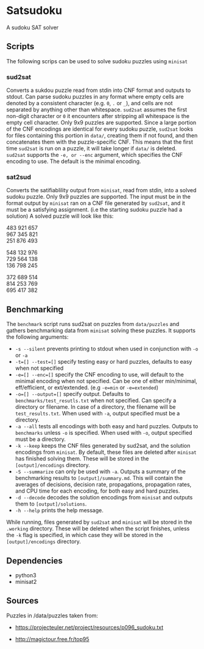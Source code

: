 # Satsudoku
A sudoku SAT solver

## Scripts
The following scrips can be used to solve sudoku puzzles using `minisat`
### sud2sat
Converts a sukdou puzzle read from stdin into CNF format and outputs to stdout.
Can parse sudoku puzzles in any format where empty cells are denoted by a consistent character (e.g. `0`, `.` or `_`), and cells are not separated by anything other than whitespace. `sud2sat` assumes the first non-digit character or `0` it encounters after stripping all whitespace is the empty cell character. Only 9x9 puzzles are supported. Since a large portion of the CNF encodings are identical for every sudoku puzzle, `sud2sat` looks for files containing this portion in `data/`, creating them if not found, and then concatenates them with the puzzle-specific CNF. This means that the first time `sud2sat` is run on a puzzle, it will take longer if `data/` is deleted.  
`sud2sat` supports the `-e, or --enc` argument, which specifies the CNF encoding to use. The default is the minimal encoding.

### sat2sud
Converts the satifiablility output from `minisat`, read from stdin, into a solved sudoku puzzle.
Only 9x9 puzzles are supported. The input must be in the format output by `minisat` ran on a CNF file generated by `sud2sat`, and it must be a satisfying assignment. (i.e the starting sudoku puzzle had a solution) A solved puzzle will look like this:  

483 921 657  
967 345 821   
251 876 493   

548 132 976  
729 564 138   
136 798 245   
 
372 689 514   
814 253 769   
695 417 382  


## Benchmarking
The `benchmark` script runs sud2sat on puzzles from `data/puzzles` and gathers benchmarking data from `minisat` solving these puzzles. It supports the following arguments:
-  `-s --silent` prevents printing to stdout when used in conjunction with `-o` or `-a`
- `-t=[] --test=[]` specify testing easy or hard puzzles, defaults to easy when not specified
- `-e=[] --enc=[]` specify the CNF encoding to use, will default to the minimal encoding when not specified. Can be one of either min/minimal, eff/efficient, or ext/extended. (e.g `-e=min` or `-e=extended`)
- `-o=[] --output=[]` specify output. Defaults to `benchmarks/test_resutls.txt` when not specified. Can specify a directory or filename. In case of a directory, the filename will be `test_results.txt`. When used with `-a`, output specified must be a directory.
- `-a --all` tests all encodings with both easy and hard puzzles. Outputs to `benchmarks` unless `-o` is specified. When used with `-o`, output specified must be a directory.
- `-k --keep` keeps the CNF files generated by sud2sat, and the solution encodings from `minisat`. By default, these files are deleted after `minisat` has finished solving them. These will be stored in the `[output]/encodings` directory.
- `-S --summarize` can only be used with `-a`. Outputs a summary of the benchmarking results to `[output]/summary.md`. This will contain the averages of decisions, decision rate, propagations, propagation rates, and CPU time for each encoding, for both easy and hard puzzles.
- `-d --decode` decodes the solution encodings from `minisat` and outputs them to `[output]/solutions`.
- `-h --help` prints the help message.

While running, files generated by `sud2sat` and `minisat` will be stored in the `.working` directory. These will be deleted when the script finishes, unless the `-k` flag is specified, in which case they will be stored in the `[output]/encodings` directory.

## Dependencies
- python3
- minisat2

## Sources
Puzzles in /data/puzzles taken from:

- https://projecteuler.net/project/resources/p096_sudoku.txt

- http://magictour.free.fr/top95
